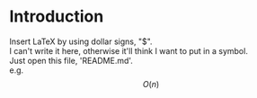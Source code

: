 # Introduction 
Insert LaTeX by using dollar signs, "$".<br>
I can't write it here, otherwise it'll think I want to put in a symbol.<br>
Just open this file, 'README.md'.<br>
e.g.<br>
$$ O(n) $$
